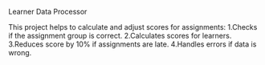 Learner Data Processor

This project helps to calculate and adjust scores for assignments: 
1.Checks if the assignment group is correct.
2.Calculates scores for learners.
3.Reduces score by 10% if assignments are late.
4.Handles errors if data is wrong.